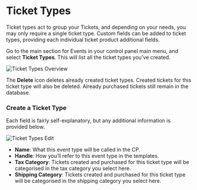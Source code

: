 # Ticket Types

Ticket types act to group your Tickets, and depending on your needs, you may only require a single ticket type. Custom fields can be added to ticket types, providing each individual ticket product additional fields.

Go to the main section for Events in your control panel main menu, and select **Ticket Types**. This will list all the ticket types you've created.

![Ticket Types Overview](/docs/screenshots/ticket-types-overview.png)

The **Delete** icon deletes already created ticket types. Created tickets for this ticket type will also be deleted. Already purchased tickets still remain in the database.

### Create a Ticket Type

Each field is fairly self-explanatory, but any additional information is provided below.

![Ticket Types Edit](/docs/screenshots/ticket-types-edit.png)

- **Name**: What this event type will be called in the CP.
- **Handle**: How you’ll refer to this event type in the templates.
- **Tax Category**: Tickets created and purchased for this ticket type will be categorised in the tax category you select here.
- **Shipping Category**: Tickets created and purchased for this ticket type will be categorised in the shipping category you select here.